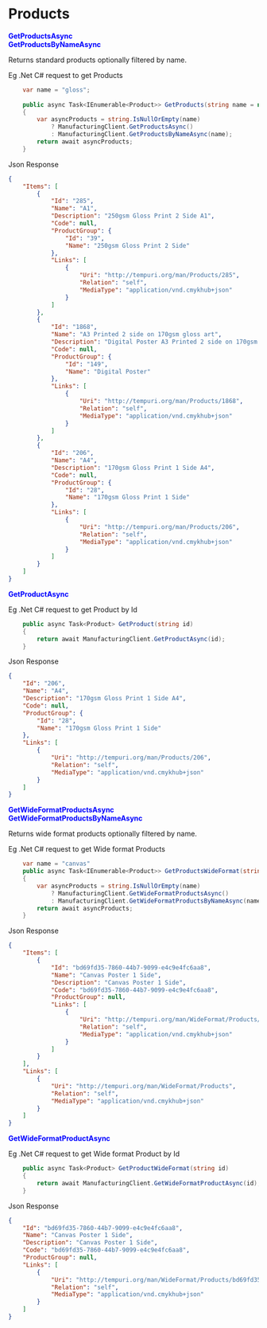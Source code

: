 # Products


<span style="color: blue">**GetProductsAsync**</span>
<br/>
<span style="color: blue">**GetProductsByNameAsync**</span>

Returns standard products optionally filtered by name.

Eg .Net C# request to get Products
```csharp
	var name = "gloss";
	
	public async Task<IEnumerable<Product>> GetProducts(string name = null)
	{
		var asyncProducts = string.IsNullOrEmpty(name)
			? ManufacturingClient.GetProductsAsync()
			: ManufacturingClient.GetProductsByNameAsync(name);
		return await asyncProducts;
	}
```
Json Response
```json
{
    "Items": [
        {
            "Id": "285",
            "Name": "A1",
            "Description": "250gsm Gloss Print 2 Side A1",
            "Code": null,
            "ProductGroup": {
                "Id": "39",
                "Name": "250gsm Gloss Print 2 Side"
            },
            "Links": [
                {
                    "Uri": "http://tempuri.org/man/Products/285",
                    "Relation": "self",
                    "MediaType": "application/vnd.cmykhub+json"
                }
            ]
        },
        {
            "Id": "1868",
            "Name": "A3 Printed 2 side on 170gsm gloss art",
            "Description": "Digital Poster A3 Printed 2 side on 170gsm gloss art",
            "Code": null,
            "ProductGroup": {
                "Id": "149",
                "Name": "Digital Poster"
            },
            "Links": [
                {
                    "Uri": "http://tempuri.org/man/Products/1868",
                    "Relation": "self",
                    "MediaType": "application/vnd.cmykhub+json"
                }
            ]
        },
        {
            "Id": "206",
            "Name": "A4",
            "Description": "170gsm Gloss Print 1 Side A4",
            "Code": null,
            "ProductGroup": {
                "Id": "28",
                "Name": "170gsm Gloss Print 1 Side"
            },
            "Links": [
                {
                    "Uri": "http://tempuri.org/man/Products/206",
                    "Relation": "self",
                    "MediaType": "application/vnd.cmykhub+json"
                }
            ]
        }
    ]
}
```
<span style="color: blue">**GetProductAsync**</span>

Eg .Net C# request to get Product by Id
```csharp
	public async Task<Product> GetProduct(string id)
	{
		return await ManufacturingClient.GetProductAsync(id);
	}
```
Json Response
```json
{
    "Id": "206",
    "Name": "A4",
    "Description": "170gsm Gloss Print 1 Side A4",
    "Code": null,
    "ProductGroup": {
        "Id": "28",
        "Name": "170gsm Gloss Print 1 Side"
    },
    "Links": [
        {
            "Uri": "http://tempuri.org/man/Products/206",
            "Relation": "self",
            "MediaType": "application/vnd.cmykhub+json"
        }
    ]
}
```




<span style="color: blue">**GetWideFormatProductsAsync**</span>
<br/>
<span style="color: blue">**GetWideFormatProductsByNameAsync**</span>

Returns wide format products optionally filtered by name.

Eg .Net C# request to get Wide format Products
```csharp
	var name = "canvas"
	public async Task<IEnumerable<Product>> GetProductsWideFormat(string name = null)
	{
		var asyncProducts = string.IsNullOrEmpty(name)
			? ManufacturingClient.GetWideFormatProductsAsync()
			: ManufacturingClient.GetWideFormatProductsByNameAsync(name);
		return await asyncProducts;
	}
```
Json Response
```json
{
    "Items": [
        {
            "Id": "bd69fd35-7860-44b7-9099-e4c9e4fc6aa8",
            "Name": "Canvas Poster 1 Side",
            "Description": "Canvas Poster 1 Side",
            "Code": "bd69fd35-7860-44b7-9099-e4c9e4fc6aa8",
            "ProductGroup": null,
            "Links": [
                {
                    "Uri": "http://tempuri.org/man/WideFormat/Products/bd69fd35-7860-44b7-9099-e4c9e4fc6aa8",
                    "Relation": "self",
                    "MediaType": "application/vnd.cmykhub+json"
                }
            ]
        }
    ],
    "Links": [
        {
            "Uri": "http://tempuri.org/man/WideFormat/Products",
            "Relation": "self",
            "MediaType": "application/vnd.cmykhub+json"
        }
    ]
}
```

<span style="color: blue">**GetWideFormatProductAsync**</span>


Eg .Net C# request to get Wide format Product by Id
```csharp
	public async Task<Product> GetProductWideFormat(string id)
	{
		return await ManufacturingClient.GetWideFormatProductAsync(id);
	}
```
Json Response
```json
{
    "Id": "bd69fd35-7860-44b7-9099-e4c9e4fc6aa8",
    "Name": "Canvas Poster 1 Side",
    "Description": "Canvas Poster 1 Side",
    "Code": "bd69fd35-7860-44b7-9099-e4c9e4fc6aa8",
    "ProductGroup": null,
    "Links": [
        {
            "Uri": "http://tempuri.org/man/WideFormat/Products/bd69fd35-7860-44b7-9099-e4c9e4fc6aa8",
            "Relation": "self",
            "MediaType": "application/vnd.cmykhub+json"
        }
    ]
}
```
